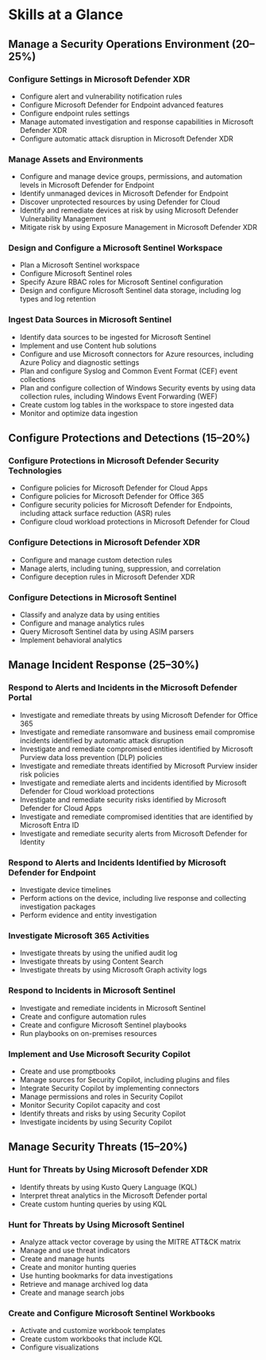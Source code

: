 # Skills at a Glance

## **Manage a Security Operations Environment (20–25%)**

### Configure Settings in Microsoft Defender XDR
- Configure alert and vulnerability notification rules
- Configure Microsoft Defender for Endpoint advanced features
- Configure endpoint rules settings
- Manage automated investigation and response capabilities in Microsoft Defender XDR
- Configure automatic attack disruption in Microsoft Defender XDR

### Manage Assets and Environments
- Configure and manage device groups, permissions, and automation levels in Microsoft Defender for Endpoint
- Identify unmanaged devices in Microsoft Defender for Endpoint
- Discover unprotected resources by using Defender for Cloud
- Identify and remediate devices at risk by using Microsoft Defender Vulnerability Management
- Mitigate risk by using Exposure Management in Microsoft Defender XDR

### Design and Configure a Microsoft Sentinel Workspace
- Plan a Microsoft Sentinel workspace
- Configure Microsoft Sentinel roles
- Specify Azure RBAC roles for Microsoft Sentinel configuration
- Design and configure Microsoft Sentinel data storage, including log types and log retention
### Ingest Data Sources in Microsoft Sentinel
- Identify data sources to be ingested for Microsoft Sentinel
- Implement and use Content hub solutions
- Configure and use Microsoft connectors for Azure resources, including Azure Policy and diagnostic settings
- Plan and configure Syslog and Common Event Format (CEF) event collections
- Plan and configure collection of Windows Security events by using data collection rules, including Windows Event Forwarding (WEF)
- Create custom log tables in the workspace to store ingested data
- Monitor and optimize data ingestion

## **Configure Protections and Detections (15–20%)**

### Configure Protections in Microsoft Defender Security Technologies
- Configure policies for Microsoft Defender for Cloud Apps
- Configure policies for Microsoft Defender for Office 365
- Configure security policies for Microsoft Defender for Endpoints, including attack surface reduction (ASR) rules
- Configure cloud workload protections in Microsoft Defender for Cloud

### Configure Detections in Microsoft Defender XDR
- Configure and manage custom detection rules
- Manage alerts, including tuning, suppression, and correlation
- Configure deception rules in Microsoft Defender XDR

### Configure Detections in Microsoft Sentinel
- Classify and analyze data by using entities
- Configure and manage analytics rules
- Query Microsoft Sentinel data by using ASIM parsers
- Implement behavioral analytics

## **Manage Incident Response (25–30%)**

### Respond to Alerts and Incidents in the Microsoft Defender Portal
- Investigate and remediate threats by using Microsoft Defender for Office 365
- Investigate and remediate ransomware and business email compromise incidents identified by automatic attack disruption
- Investigate and remediate compromised entities identified by Microsoft Purview data loss prevention (DLP) policies
- Investigate and remediate threats identified by Microsoft Purview insider risk policies
- Investigate and remediate alerts and incidents identified by Microsoft Defender for Cloud workload protections
- Investigate and remediate security risks identified by Microsoft Defender for Cloud Apps
- Investigate and remediate compromised identities that are identified by Microsoft Entra ID
- Investigate and remediate security alerts from Microsoft Defender for Identity

### Respond to Alerts and Incidents Identified by Microsoft Defender for Endpoint
- Investigate device timelines
- Perform actions on the device, including live response and collecting investigation packages
- Perform evidence and entity investigation

### Investigate Microsoft 365 Activities
- Investigate threats by using the unified audit log
- Investigate threats by using Content Search
- Investigate threats by using Microsoft Graph activity logs

### Respond to Incidents in Microsoft Sentinel
- Investigate and remediate incidents in Microsoft Sentinel
- Create and configure automation rules
- Create and configure Microsoft Sentinel playbooks
- Run playbooks on on-premises resources

### Implement and Use Microsoft Security Copilot
- Create and use promptbooks
- Manage sources for Security Copilot, including plugins and files
- Integrate Security Copilot by implementing connectors
- Manage permissions and roles in Security Copilot
- Monitor Security Copilot capacity and cost
- Identify threats and risks by using Security Copilot
- Investigate incidents by using Security Copilot

## **Manage Security Threats (15–20%)**

### Hunt for Threats by Using Microsoft Defender XDR
- Identify threats by using Kusto Query Language (KQL)
- Interpret threat analytics in the Microsoft Defender portal
- Create custom hunting queries by using KQL

### Hunt for Threats by Using Microsoft Sentinel
- Analyze attack vector coverage by using the MITRE ATT&CK matrix
- Manage and use threat indicators
- Create and manage hunts
- Create and monitor hunting queries
- Use hunting bookmarks for data investigations
- Retrieve and manage archived log data
- Create and manage search jobs

### Create and Configure Microsoft Sentinel Workbooks
- Activate and customize workbook templates
- Create custom workbooks that include KQL
- Configure visualizations